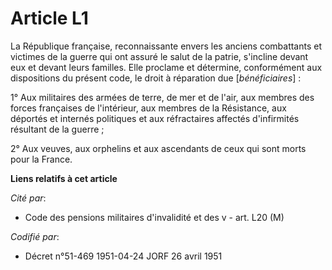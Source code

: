 # Article L1

La République française, reconnaissante envers les anciens combattants et victimes de la guerre qui ont assuré le salut de la
patrie, s'incline devant eux et devant leurs familles. Elle proclame et détermine, conformément aux dispositions du présent
code, le droit à réparation due [*bénéficiaires*] :

1° Aux militaires des armées de terre, de mer et de l'air, aux membres des forces françaises de l'intérieur, aux membres de
la Résistance, aux déportés et internés politiques et aux réfractaires affectés d'infirmités résultant de la guerre ;

2° Aux veuves, aux orphelins et aux ascendants de ceux qui sont morts pour la France.

**Liens relatifs à cet article**

_Cité par_:

  - Code des pensions militaires d'invalidité et des v - art. L20 (M)

_Codifié par_:

  - Décret n°51-469 1951-04-24 JORF 26 avril 1951
